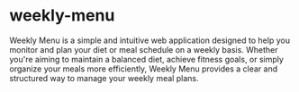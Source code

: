 # weekly-menu
Weekly Menu is a simple and intuitive web application designed to help you monitor and plan your diet or meal schedule on a weekly basis. Whether you're aiming to maintain a balanced diet, achieve fitness goals, or simply organize your meals more efficiently, Weekly Menu provides a clear and structured way to manage your weekly meal plans.
